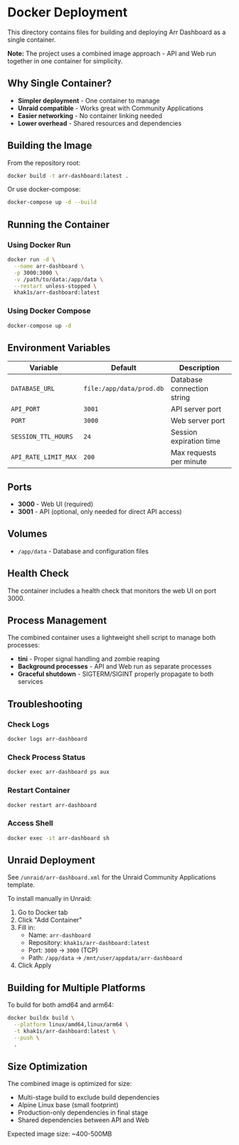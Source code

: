# Docker Deployment

This directory contains files for building and deploying Arr Dashboard as a single container.

**Note:** The project uses a combined image approach - API and Web run together in one container for simplicity.

## Why Single Container?

- **Simpler deployment** - One container to manage
- **Unraid compatible** - Works great with Community Applications
- **Easier networking** - No container linking needed
- **Lower overhead** - Shared resources and dependencies

## Building the Image

From the repository root:

```bash
docker build -t arr-dashboard:latest .
```

Or use docker-compose:

```bash
docker-compose up -d --build
```

## Running the Container

### Using Docker Run

```bash
docker run -d \
  --name arr-dashboard \
  -p 3000:3000 \
  -v /path/to/data:/app/data \
  --restart unless-stopped \
  khak1s/arr-dashboard:latest
```

### Using Docker Compose

```bash
docker-compose up -d
```

## Environment Variables

| Variable | Default | Description |
|----------|---------|-------------|
| `DATABASE_URL` | `file:/app/data/prod.db` | Database connection string |
| `API_PORT` | `3001` | API server port |
| `PORT` | `3000` | Web server port |
| `SESSION_TTL_HOURS` | `24` | Session expiration time |
| `API_RATE_LIMIT_MAX` | `200` | Max requests per minute |

## Ports

- **3000** - Web UI (required)
- **3001** - API (optional, only needed for direct API access)

## Volumes

- `/app/data` - Database and configuration files

## Health Check

The container includes a health check that monitors the web UI on port 3000.

## Process Management

The combined container uses a lightweight shell script to manage both processes:
- **tini** - Proper signal handling and zombie reaping
- **Background processes** - API and Web run as separate processes
- **Graceful shutdown** - SIGTERM/SIGINT properly propagate to both services

## Troubleshooting

### Check Logs

```bash
docker logs arr-dashboard
```

### Check Process Status

```bash
docker exec arr-dashboard ps aux
```

### Restart Container

```bash
docker restart arr-dashboard
```

### Access Shell

```bash
docker exec -it arr-dashboard sh
```

## Unraid Deployment

See `/unraid/arr-dashboard.xml` for the Unraid Community Applications template.

To install manually in Unraid:
1. Go to Docker tab
2. Click "Add Container"
3. Fill in:
   - Name: `arr-dashboard`
   - Repository: `khak1s/arr-dashboard:latest`
   - Port: `3000` → `3000` (TCP)
   - Path: `/app/data` → `/mnt/user/appdata/arr-dashboard`
4. Click Apply

## Building for Multiple Platforms

To build for both amd64 and arm64:

```bash
docker buildx build \
  --platform linux/amd64,linux/arm64 \
  -t khak1s/arr-dashboard:latest \
  --push \
  .
```

## Size Optimization

The combined image is optimized for size:
- Multi-stage build to exclude build dependencies
- Alpine Linux base (small footprint)
- Production-only dependencies in final stage
- Shared dependencies between API and Web

Expected image size: ~400-500MB
